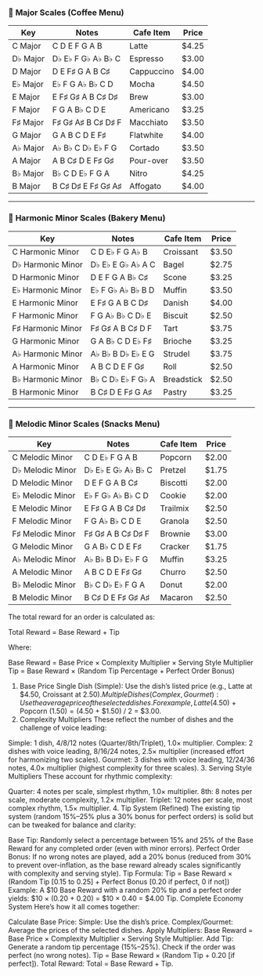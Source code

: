 

### 🌟 **Major Scales (Coffee Menu)**

| Key      | Notes              | Cafe Item    | Price  |
| -------- | ------------------ | ------------ | ------ |
| C Major  | C D E F G A B      | Latte        | $4.25  |
| D♭ Major | D♭ E♭ F G♭ A♭ B♭ C | Espresso     | $3.00  |
| D Major  | D E F♯ G A B C♯    | Cappuccino   | $4.00  |
| E♭ Major | E♭ F G A♭ B♭ C D   | Mocha        | $4.50  |
| E Major  | E F♯ G♯ A B C♯ D♯  | Brew         | $3.00  |
| F Major  | F G A B♭ C D E     | Americano    | $3.25  |
| F♯ Major | F♯ G♯ A♯ B C♯ D♯ F | Macchiato    | $3.50  |
| G Major  | G A B C D E F♯     | Flatwhite    | $4.00  |
| A♭ Major | A♭ B♭ C D♭ E♭ F G  | Cortado      | $3.50  |
| A Major  | A B C♯ D E F♯ G♯   | Pour-over    | $3.50  |
| B♭ Major | B♭ C D E♭ F G A    | Nitro        | $4.25  |
| B Major  | B C♯ D♯ E F♯ G♯ A♯ | Affogato     | $4.00  |

---

### 🌙 **Harmonic Minor Scales (Bakery Menu)**

| Key               | Notes              | Cafe Item    | Price  |
| ----------------- | ------------------ | ------------ | ------ |
| C Harmonic Minor  | C D E♭ F G A♭ B    | Croissant    | $3.50  |
| D♭ Harmonic Minor | D♭ E♭ E G♭ A♭ A C  | Bagel        | $2.75  |
| D Harmonic Minor  | D E F G A B♭ C♯    | Scone        | $3.25  |
| E♭ Harmonic Minor | E♭ F G♭ A♭ B♭ B D  | Muffin       | $3.50  |
| E Harmonic Minor  | E F♯ G A B C D♯    | Danish       | $4.00  |
| F Harmonic Minor  | F G A♭ B♭ C D♭ E   | Biscuit      | $2.50  |
| F♯ Harmonic Minor | F♯ G♯ A B C♯ D F   | Tart         | $3.75  |
| G Harmonic Minor  | G A B♭ C D E♭ F♯   | Brioche      | $3.25  |
| A♭ Harmonic Minor | A♭ B♭ B D♭ E♭ E G  | Strudel      | $3.75  |
| A Harmonic Minor  | A B C D E F G♯     | Roll         | $2.50  |
| B♭ Harmonic Minor | B♭ C D♭ E♭ F G♭ A  | Breadstick   | $2.50  |
| B Harmonic Minor  | B C♯ D E F♯ G A♯   | Pastry       | $3.25  |

---

### 🌅 **Melodic Minor Scales (Snacks Menu)**

| Key              | Notes              | Cafe Item    | Price  |
| ---------------- | ------------------ | ------------ | ------ |
| C Melodic Minor  | C D E♭ F G A B     | Popcorn      | $2.00  |
| D♭ Melodic Minor | D♭ E♭ E G♭ A♭ B♭ C | Pretzel      | $1.75  |
| D Melodic Minor  | D E F G A B C♯     | Biscotti     | $2.00  |
| E♭ Melodic Minor | E♭ F G♭ A♭ B♭ C D  | Cookie       | $2.00  |
| E Melodic Minor  | E F♯ G A B C♯ D♯   | Trailmix     | $2.50  |
| F Melodic Minor  | F G A♭ B♭ C D E    | Granola      | $2.50  |
| F♯ Melodic Minor | F♯ G♯ A B C♯ D♯ F  | Brownie      | $3.00  |
| G Melodic Minor  | G A B♭ C D E F♯    | Cracker      | $1.75  |
| A♭ Melodic Minor | A♭ B♭ B D♭ E♭ F G  | Muffin       | $3.25  |
| A Melodic Minor  | A B C D E F♯ G♯    | Churro       | $2.50  |
| B♭ Melodic Minor | B♭ C D♭ E♭ F G A   | Donut        | $2.00  |
| B Melodic Minor  | B C♯ D E F♯ G♯ A♯  | Macaron      | $2.50  |



The total reward for an order is calculated as:

Total Reward = Base Reward + Tip

Where:

Base Reward = Base Price × Complexity Multiplier × Serving Style Multiplier
Tip = Base Reward × (Random Tip Percentage + Perfect Order Bonus)
1. Base Price
Single Dish (Simple): Use the dish’s listed price (e.g., Latte at $4.50, Croissant at $2.50).
Multiple Dishes (Complex, Gourmet): Use the average price of the selected dishes. For example, Latte ($4.50) + Popcorn ($1.50) = ($4.50 + $1.50) / 2 = $3.00.
2. Complexity Multipliers
These reflect the number of dishes and the challenge of voice leading:

Simple: 1 dish, 4/8/12 notes (Quarter/8th/Triplet), 1.0× multiplier.
Complex: 2 dishes with voice leading, 8/16/24 notes, 2.5× multiplier (increased effort for harmonizing two scales).
Gourmet: 3 dishes with voice leading, 12/24/36 notes, 4.0× multiplier (highest complexity for three scales).
3. Serving Style Multipliers
These account for rhythmic complexity:

Quarter: 4 notes per scale, simplest rhythm, 1.0× multiplier.
8th: 8 notes per scale, moderate complexity, 1.2× multiplier.
Triplet: 12 notes per scale, most complex rhythm, 1.5× multiplier.
4. Tip System (Refined)
The existing tip system (random 15%–25% plus a 30% bonus for perfect orders) is solid but can be tweaked for balance and clarity:

Base Tip: Randomly select a percentage between 15% and 25% of the Base Reward for any completed order (even with minor errors).
Perfect Order Bonus: If no wrong notes are played, add a 20% bonus (reduced from 30% to prevent over-inflation, as the base reward already scales significantly with complexity and serving style).
Tip Formula:
Tip = Base Reward × (Random Tip [0.15 to 0.25] + Perfect Bonus [0.20 if perfect, 0 if not])
Example: A $10 Base Reward with a random 20% tip and a perfect order yields:
$10 × (0.20 + 0.20) = $10 × 0.40 = $4.00 Tip.
Complete Economy System
Here’s how it all comes together:

Calculate Base Price:
Simple: Use the dish’s price.
Complex/Gourmet: Average the prices of the selected dishes.
Apply Multipliers:
Base Reward = Base Price × Complexity Multiplier × Serving Style Multiplier.
Add Tip:
Generate a random tip percentage (15%–25%).
Check if the order was perfect (no wrong notes).
Tip = Base Reward × (Random Tip + 0.20 [if perfect]).
Total Reward:
Total = Base Reward + Tip.